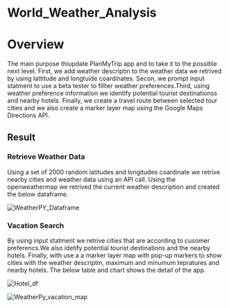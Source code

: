 # World_Weather_Analysis

# Overview
The main purpose thiupdate PlanMyTrip app and to take it to the possible next level.
First, we add weather descriptin to the weather data  we retrived by using lattitude and longtuide coardinates.
Secon, we prompt input statment to use a beta tester to fillter weather preferences.Third, 
using weather preference information we identify potential tourist destinationss and nearby hotels. 
Finally, we create a travel route between selected tour cities and we also create a marker layer map using the Google Maps Directions API.
## Result
### Retrieve Weather Data
Using a set of 2000 random latitudes and longitudes coardinate we 
retrive nearby cities and weather data using an API call.
Using the openweathermap we retrived the current weather 
description and created the below dataframe.


![WeatherPY_Dataframe](https://user-images.githubusercontent.com/78656720/113492793-2a4c6b80-94a8-11eb-82ba-22b65a4140a9.png)

### Vacation Search


By using  input statment we retrive cities that are according to cusomer preferencs.We also idetify potential tourist destinations and the nearby hotels. Finally, with use a a marker layer map with pop-up markers to show cities with the weather descriptin, maximum and minumum tepratures and nearby hotels.
The below table and chart shows the detail of the app.

![Hotel_df](https://user-images.githubusercontent.com/78656720/113493125-ba8bb000-94aa-11eb-8eb5-2ff7795240cf.png)

![WeatherPy_vacation_map](https://user-images.githubusercontent.com/78656720/113492947-4dc3e600-94a9-11eb-9966-9666c60f8459.png)
